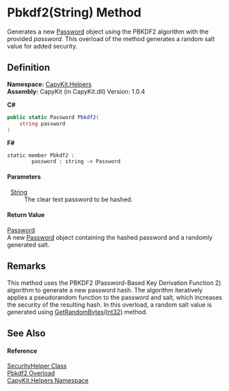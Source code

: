 # Pbkdf2(String) Method


Generates a new <a href="T_CapyKit_Password.md">Password</a> object using the PBKDF2 algorithm with the provided *password*. This overload of the method generates a random salt value for added security.



## Definition
**Namespace:** <a href="N_CapyKit_Helpers.md">CapyKit.Helpers</a>  
**Assembly:** CapyKit (in CapyKit.dll) Version: 1.0.4

**C#**
``` C#
public static Password Pbkdf2(
	string password
)
```
**F#**
``` F#
static member Pbkdf2 : 
        password : string -> Password 
```



#### Parameters
<dl><dt>  <a href="https://learn.microsoft.com/dotnet/api/system.string" target="_blank" rel="noopener noreferrer">String</a></dt><dd>The clear text password to be hashed.</dd></dl>

#### Return Value
<a href="T_CapyKit_Password.md">Password</a>  
A new <a href="T_CapyKit_Password.md">Password</a> object containing the hashed password and a randomly generated salt.

## Remarks
This method uses the PBKDF2 (Password-Based Key Derivation Function 2) algorithm to generate a new password hash. The algorithm iteratively applies a pseudorandom function to the password and salt, which increases the security of the resulting hash. In this overload, a random salt value is generated using <a href="M_CapyKit_Helpers_SecurityHelper_GetRandomBytes.md">GetRandomBytes(Int32)</a> method.

## See Also


#### Reference
<a href="T_CapyKit_Helpers_SecurityHelper.md">SecurityHelper Class</a>  
<a href="Overload_CapyKit_Helpers_SecurityHelper_Pbkdf2.md">Pbkdf2 Overload</a>  
<a href="N_CapyKit_Helpers.md">CapyKit.Helpers Namespace</a>  
